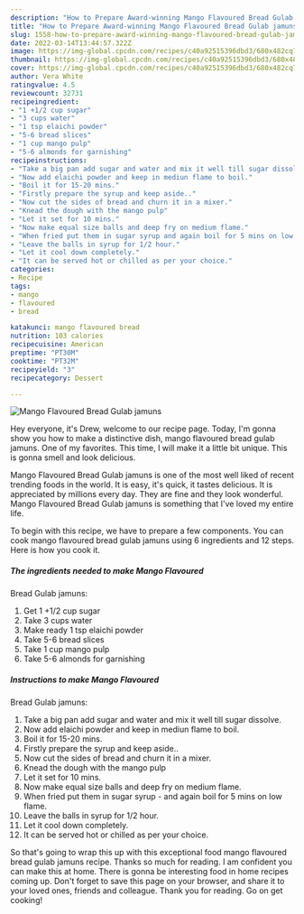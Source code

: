 ```yaml
---
description: "How to Prepare Award-winning Mango Flavoured Bread Gulab jamuns"
title: "How to Prepare Award-winning Mango Flavoured Bread Gulab jamuns"
slug: 1558-how-to-prepare-award-winning-mango-flavoured-bread-gulab-jamuns
date: 2022-03-14T13:44:57.322Z
image: https://img-global.cpcdn.com/recipes/c40a92515396dbd3/680x482cq70/mango-flavoured-bread-gulab-jamuns-recipe-main-photo.jpg
thumbnail: https://img-global.cpcdn.com/recipes/c40a92515396dbd3/680x482cq70/mango-flavoured-bread-gulab-jamuns-recipe-main-photo.jpg
cover: https://img-global.cpcdn.com/recipes/c40a92515396dbd3/680x482cq70/mango-flavoured-bread-gulab-jamuns-recipe-main-photo.jpg
author: Vera White
ratingvalue: 4.5
reviewcount: 32731
recipeingredient:
- "1 +1/2 cup sugar"
- "3 cups water"
- "1 tsp elaichi powder"
- "5-6 bread slices"
- "1 cup mango pulp"
- "5-6 almonds for garnishing"
recipeinstructions:
- "Take a big pan add sugar and water and mix it well till sugar dissolve."
- "Now add elaichi powder and keep in mediun flame to boil."
- "Boil it for 15-20 mins."
- "Firstly prepare the syrup and keep aside.."
- "Now cut the sides of bread and churn it in a mixer."
- "Knead the dough with the mango pulp"
- "Let it set for 10 mins."
- "Now make equal size balls and deep fry on medium flame."
- "When fried put them in sugar syrup and again boil for 5 mins on low flame."
- "Leave the balls in syrup for 1/2 hour."
- "Let it cool down completely."
- "It can be served hot or chilled as per your choice."
categories:
- Recipe
tags:
- mango
- flavoured
- bread

katakunci: mango flavoured bread 
nutrition: 103 calories
recipecuisine: American
preptime: "PT30M"
cooktime: "PT32M"
recipeyield: "3"
recipecategory: Dessert

---
```



![Mango Flavoured
Bread Gulab jamuns](https://img-global.cpcdn.com/recipes/c40a92515396dbd3/680x482cq70/mango-flavoured-bread-gulab-jamuns-recipe-main-photo.jpg)

Hey everyone, it's Drew, welcome to our recipe page. Today, I'm gonna show you how to make a distinctive dish, mango flavoured
bread gulab jamuns. One of my favorites. This time, I will make it a little bit unique. This is gonna smell and look delicious.

Mango Flavoured
Bread Gulab jamuns is one of the most well liked of recent trending foods in the world. It is easy, it's quick, it tastes delicious. It is appreciated by millions every day. They are fine and they look wonderful. Mango Flavoured
Bread Gulab jamuns is something that I've loved my entire life.




To begin with this recipe, we have to prepare a few components. You can cook mango flavoured
bread gulab jamuns using 6 ingredients and 12 steps. Here is how you cook it.

<!--inarticleads1-->

##### The ingredients needed to make Mango Flavoured
Bread Gulab jamuns:

1. Get 1 +1/2 cup sugar
1. Take 3 cups water
1. Make ready 1 tsp elaichi powder
1. Take 5-6 bread slices
1. Take 1 cup mango pulp
1. Take 5-6 almonds for garnishing




<!--inarticleads2-->

##### Instructions to make Mango Flavoured
Bread Gulab jamuns:

1. Take a big pan add sugar and water and mix it well till sugar dissolve.
1. Now add elaichi powder and keep in mediun flame to boil.
1. Boil it for 15-20 mins.
1. Firstly prepare the syrup and keep aside..
1. Now cut the sides of bread and churn it in a mixer.
1. Knead the dough with the mango pulp
1. Let it set for 10 mins.
1. Now make equal size balls and deep fry on medium flame.
1. When fried put them in sugar syrup - and again boil for 5 mins on low flame.
1. Leave the balls in syrup for 1/2 hour.
1. Let it cool down completely.
1. It can be served hot or chilled as per your choice.




So that's going to wrap this up with this exceptional food mango flavoured
bread gulab jamuns recipe. Thanks so much for reading. I am confident you can make this at home. There is gonna be interesting food in home recipes coming up. Don't forget to save this page on your browser, and share it to your loved ones, friends and colleague. Thank you for reading. Go on get cooking!
